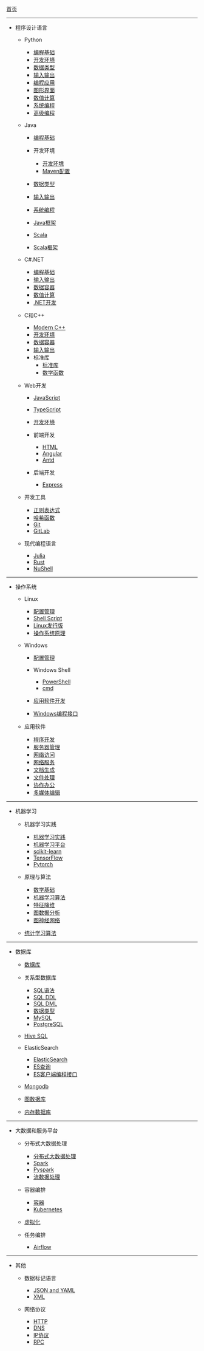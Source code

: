 [首页](/README.md)

---

- 程序设计语言
  - Python
    - [编程基础](/Python/Python编程基础.md)
    - [开发环境](/Python/Python开发环境.md)
    - [数据类型](/Python/Python数据类型.md)
    - [输入输出](/Python/Python输入输出.md)
    - [编程应用](/Python/Python编程应用.md)
    - [图形界面](/Python/Python图形界面.md)
    - [数值计算](/Python/Python数值计算.md)
    - [系统编程](/Python/Python系统编程.md)
    - [高级编程](/Python/Python高级编程.md)

  - Java
    - [编程基础](/Java/Java编程基础.md)
    - 开发环境
      - [开发环境](/Java/Java开发环境.md)
      - [Maven配置](/Java/Maven%20POM.md)

    - [数据类型](/Java/Java数据类型.md)
    - [输入输出](/Java/Java输入输出.md)
    - [系统编程](/Java/Java系统编程.md)
    - [Java框架](/Java/JavaFrameworks.md)
    - [Scala](/Java/Scala.md)
    - [Scala框架](/Java/ScalaFrameworks.md)

  - C#.NET
    - [编程基础](/CSharp.NET/CSharp编程基础.md)
    - [输入输出](/CSharp.NET/CSharp输入输出.md)
    - [数据容器](/CSharp.NET/CSharp数据容器.md)
    - [数值计算](/CSharp.NET/CSharp数值计算.md)
    - [.NET开发](/CSharp.NET/dotnet开发.md)

  - C和C++
    - [Modern C++](/CC++/Modern%20C++.md)
    - [开发环境](/CC++/C++开发环境.md)
    - [数据容器](/CC++/C++容器.md)
    - [输入输出](/CC++/输入输出.md)
    - 标准库
      - [标准库](/CC++/标准库函数.md)
      - [数学函数](/CC++/数学函数.md)

  - Web开发
    - [JavaScript](/JavaScript/JavaScript.md)
    - [TypeScript](/JavaScript/TypeScript.md)
    - [开发环境](/JavaScript/JavaScript开发环境.md)
    - 前端开发
      - [HTML](/数据交换语言/HTML.md)
      - [Angular](/JavaScript/Angular.md)
      - [Antd](/JavaScript/AntdPro.md)

    - 后端开发
      - [Express](/JavaScript/Express.md)

  - 开发工具
    - [正则表达式](/笔记/正则表达式.md)
    - [哈希函数](/笔记/哈希函数.md)
    - [Git](/开发环境/git.md)
    - [GitLab](/开发环境/gitlab-cicd.md)

  - 现代编程语言
    - [Julia](/NewLang/Julia/Julia%20Language.md)
    - [Rust](/NewLang/Rust/rust.md)
    - [NuShell](/NewLang/Nushell.md)

---

- 操作系统
  - Linux
    - [配置管理](/Linux/Linux配置和管理.md)
    - [Shell Script](/Linux/Linux-Shell.md)
    - [Linux发行版](/Linux/Linux发行版.md)
    - [操作系统原理](/Linux/操作系统原理.md)

  - Windows
    - [配置管理](/Windows/Windows配置管理.md)
    - Windows Shell
      - [PowerShell](/Windows/Windows%20Shell.md)
      - [cmd](/Windows/cmd.md)

    - [应用软件开发](/Windows/Windows%20Applications.md)
    - [Windows编程接口](/Windows/Windows%20API.md)

  - 应用软件
    - [程序开发](/应用软件/程序开发软件.md)
    - [服务器管理](/应用软件/服务器管理软件.md)
    - [网络访问](/应用软件/网络访问软件.md)
    - [网络服务](/应用软件/网络服务软件.md)
    - [文档生成](/应用软件/文档生成软件.md)
    - [文件处理](/应用软件/文件处理软件.md)
    - [协作办公](/应用软件/协作办公软件.md)
    - [多媒体编辑](/应用软件/多媒体编辑软件.md)

---

- 机器学习
  - 机器学习实践
    - [机器学习实践](/机器学习/机器学习实践.md)
    - [机器学习平台](/机器学习/机器学习平台.md)
    - [scikit-learn](/机器学习/ScikitLearn.md)
    - [TensorFlow](/机器学习/TensorFlow.md)
    - [Pytorch](/机器学习/Pytorch.md)

  - 原理与算法
    - [数学基础](/机器学习/机器学习的数学基础.md)
    - [机器学习算法](/机器学习/机器学习算法.md)
    - [特征降维](/机器学习/DimensionalityReduction.md)
    - [图数据分析](/机器学习/图数据分析.md)
    - [图神经网络](/机器学习/图神经网络.md)

  - [统计学习算法](/机器学习/统计学习算法.md)

---

- 数据库
  - [数据库](/数据库/数据库简介.md)
  - 关系型数据库
    - [SQL语法](/数据库/SQL语法.md)
    - [SQL DDL](/数据库/SQL%20DDL.md)
    - [SQL DML](/数据库/SQL%20DML.md)
    - [数据类型](/数据库/SQL数据类型.md)
    - [MySQL](/数据库/MySQL.md)
    - [PostgreSQL](/数据库/PostgreSQL.md)

  - [Hive SQL](/数据库/HiveSQL.md)
  - ElasticSearch
    - [ElasticSearch](/数据库/Elasticsearch.md)
    - [ES查询](/数据库/Elasticsearch查询.md)
    - [ES客户端编程接口](/数据库/ElasticsearchAPI.md)

  - [Mongodb](/数据库/Mongodb.md)
  - [图数据库](/数据库/GraphDatabase.md)
  - [内存数据库](/数据库/MemoryCache.md)

---

- 大数据和服务平台
  - 分布式大数据处理
    - [分布式大数据处理](/服务器/分布式大数据处理.md)
    - [Spark](/服务器/Spark.md)
    - [Pyspark](/服务器/Spark%20Python%20API.md)
    - [流数据处理](/服务器/流数据处理.md)

  - 容器编排
    - [容器](/服务器/容器编排.md)
    - [Kubernetes](/服务器/Kubernetes.md)

  - [虚拟化](/服务器/虚拟化.md)
  - 任务编排
    - [Airflow](/服务器/Airflow.md)

---

- 其他
  - 数据标记语言
    - [JSON and YAML](/数据交换语言/JSON%20and%20YAML.md)
    - [XML](/数据交换语言/XML.md)

  - 网络协议
    - [HTTP](/Protocols/http.md)
    - [DNS](/Protocols/DNS.md)
    - [IP协议](/Protocols/Internet%20Protocol.md)
    - [RPC](/Protocols/RPC.md)

